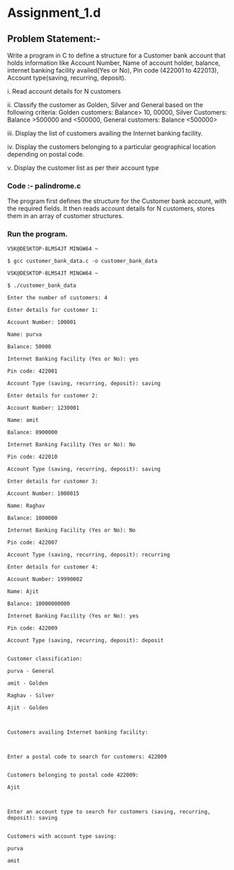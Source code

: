 
# Assignment_1.d

## Problem Statement:-

Write a program in C to define a structure for a Customer bank account that holds
information like Account Number, Name of account holder, balance, internet banking
facility availed(Yes or No), Pin code (422001 to 422013), Account type(saving,
recurring, deposit).

i. Read account details for N customers

ii. Classify the customer as Golden, Silver and General based on the following
criteria: Golden customers: Balance> 10, 00000, Silver Customers: 
Balance >500000 and <500000, General customers: Balance <500000>

iii. Display the list of customers availing the Internet banking facility.

iv. Display the customers belonging to a particular geographical location depending
on postal code.

v. Display the customer list as per their account type


### Code :- palindrome.c
    
   The program first defines the structure for the Customer bank account, with the required fields. 
   It then reads account details for N customers, stores them in an array of customer structures.


  
### Run the program.

    VSK@DESKTOP-8LMS4JT MINGW64 ~
    
    $ gcc customer_bank_data.c -o customer_bank_data

    VSK@DESKTOP-8LMS4JT MINGW64 ~
    
    $ ./customer_bank_data
    
    Enter the number of customers: 4
    
    Enter details for customer 1:
    
    Account Number: 100001
    
    Name: purva
    
    Balance: 50000
    
    Internet Banking Facility (Yes or No): yes
    
    Pin code: 422001
    
    Account Type (saving, recurring, deposit): saving
    
    Enter details for customer 2:
    
    Account Number: 1230001
    
    Name: amit
    
    Balance: 8900000
    
    Internet Banking Facility (Yes or No): No
    
    Pin code: 422010
    
    Account Type (saving, recurring, deposit): saving
    
    Enter details for customer 3:
    
    Account Number: 1000015
    
    Name: Raghav
    
    Balance: 1000000
    
    Internet Banking Facility (Yes or No): No
    
    Pin code: 422007
    
    Account Type (saving, recurring, deposit): recurring
    
    Enter details for customer 4:
    
    Account Number: 19990002
    
    Name: Ajit
    
    Balance: 10000000000
    
    Internet Banking Facility (Yes or No): yes
    
    Pin code: 422009
    
    Account Type (saving, recurring, deposit): deposit


    Customer classification:

    purva - General

    amit - Golden

    Raghav - Silver

    Ajit - Golden



    Customers availing Internet banking facility:



    Enter a postal code to search for customers: 422009


    Customers belonging to postal code 422009:

    Ajit



    Enter an account type to search for customers (saving, recurring, deposit): saving


    Customers with account type saving:

    purva

    amit
